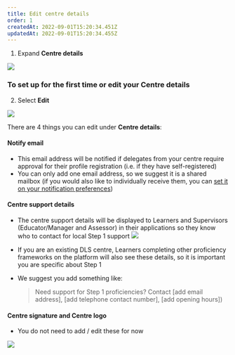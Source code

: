 ```yaml
---
title: Edit centre details
order: 1
createdAt: 2022-09-01T15:20:34.451Z
updatedAt: 2022-09-01T15:20:34.455Z
---
```

1. Expand **Centre details​**

![](/img/ccm-ca_centre-configuration_centre-details.png)

### To set up for the first time or edit your Centre details

2. Select **Edit** ​

![](/img/ccm-ca_centre-configuration_centre-details_edit.png)

There are 4 things you can edit under **Centre details**:​

#### Notify email​

* This email address will be notified if delegates from your centre require approval for their profile registration (i.e. if they have self-registered) 
* You can only add one email address, so we suggest it is a shared mailbox (if you would also like to individually receive them, you can [set it on your notification preferences](/user-guide/centremanager/01-registration/managing-your-account/updating-notification-preferences))​

#### Centre support details​

* The centre support details will be displayed to Learners and Supervisors (Educator/Manager and Assessor) in their applications so they know who to contact for local Step 1 support 
  ![](/img/ad-2-05-Edit.jpg)
* If you are an existing DLS centre, Learners completing other proficiency frameworks on the platform will also see these details, so it is important you are specific about Step 1​
* We suggest you add something like:​ 

  > Need support for Step 1 proficiencies? Contact \[add email address], \[add telephone contact number], \[add opening hours])​

#### Centre signature and Centre logo​

* You do not need to add / edit these for now​

![](/img/ccm-ca_centre-configuration_centre-details_edit-centre-details.png)